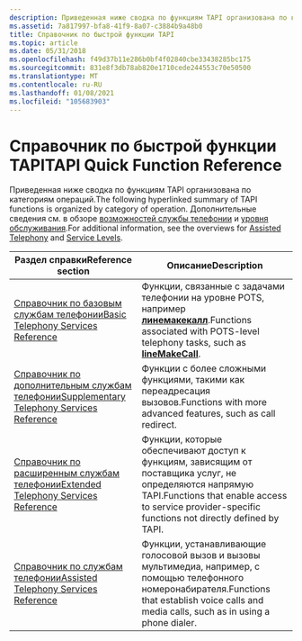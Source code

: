 ```yaml
---
description: Приведенная ниже сводка по функциям TAPI организована по категориям операций. Дополнительные сведения см. в обзоре возможностей службы телефонии и уровня обслуживания.
ms.assetid: 7a817997-bfa8-41f9-8a07-c3884b9a48b0
title: Справочник по быстрой функции TAPI
ms.topic: article
ms.date: 05/31/2018
ms.openlocfilehash: f49d37b11e286b0bf4f02840cbe33438285bc175
ms.sourcegitcommit: 831e8f3db78ab820e1710cede244553c70e50500
ms.translationtype: MT
ms.contentlocale: ru-RU
ms.lasthandoff: 01/08/2021
ms.locfileid: "105683903"
---
```

# <a name="tapi-quick-function-reference"></a><span data-ttu-id="b70a8-104">Справочник по быстрой функции TAPI</span><span class="sxs-lookup"><span data-stu-id="b70a8-104">TAPI Quick Function Reference</span></span>

<span data-ttu-id="b70a8-105">Приведенная ниже сводка по функциям TAPI организована по категориям операций.</span><span class="sxs-lookup"><span data-stu-id="b70a8-105">The following hyperlinked summary of TAPI functions is organized by category of operation.</span></span> <span data-ttu-id="b70a8-106">Дополнительные сведения см. в обзоре [возможностей службы телефонии](./assisted-telephony-overview.md) и [уровня обслуживания](./tapi-levels-of-service.md).</span><span class="sxs-lookup"><span data-stu-id="b70a8-106">For additional information, see the overviews for [Assisted Telephony](./assisted-telephony-overview.md) and [Service Levels](./tapi-levels-of-service.md).</span></span>



| <span data-ttu-id="b70a8-107">Раздел справки</span><span class="sxs-lookup"><span data-stu-id="b70a8-107">Reference section</span></span>                                                                            | <span data-ttu-id="b70a8-108">Описание</span><span class="sxs-lookup"><span data-stu-id="b70a8-108">Description</span></span>                                                                                         |
|----------------------------------------------------------------------------------------------|-----------------------------------------------------------------------------------------------------|
| [<span data-ttu-id="b70a8-109">Справочник по базовым службам телефонии</span><span class="sxs-lookup"><span data-stu-id="b70a8-109">Basic Telephony Services Reference</span></span>](basic-telephony-services-reference.md)                 | <span data-ttu-id="b70a8-110">Функции, связанные с задачами телефонии на уровне POTS, например [**линемакекалл**](/windows/desktop/api/Tapi/nf-tapi-linemakecall).</span><span class="sxs-lookup"><span data-stu-id="b70a8-110">Functions associated with POTS-level telephony tasks, such as [**lineMakeCall**](/windows/desktop/api/Tapi/nf-tapi-linemakecall).</span></span> |
| [<span data-ttu-id="b70a8-111">Справочник по дополнительным службам телефонии</span><span class="sxs-lookup"><span data-stu-id="b70a8-111">Supplementary Telephony Services Reference</span></span>](supplementary-telephony-services-reference.md) | <span data-ttu-id="b70a8-112">Функции с более сложными функциями, такими как переадресация вызовов.</span><span class="sxs-lookup"><span data-stu-id="b70a8-112">Functions with more advanced features, such as call redirect.</span></span>                                       |
| [<span data-ttu-id="b70a8-113">Справочник по расширенным службам телефонии</span><span class="sxs-lookup"><span data-stu-id="b70a8-113">Extended Telephony Services Reference</span></span>](extended-telephony-services-reference.md)           | <span data-ttu-id="b70a8-114">Функции, которые обеспечивают доступ к функциям, зависящим от поставщика услуг, не определяются напрямую TAPI.</span><span class="sxs-lookup"><span data-stu-id="b70a8-114">Functions that enable access to service provider-specific functions not directly defined by TAPI.</span></span>   |
| [<span data-ttu-id="b70a8-115">Справочник по службам телефонии</span><span class="sxs-lookup"><span data-stu-id="b70a8-115">Assisted Telephony Services Reference</span></span>](assisted-telephony-services-reference.md)           | <span data-ttu-id="b70a8-116">Функции, устанавливающие голосовой вызов и вызовы мультимедиа, например, с помощью телефонного номеронабирателя.</span><span class="sxs-lookup"><span data-stu-id="b70a8-116">Functions that establish voice calls and media calls, such as in using a phone dialer.</span></span>              |



 

 

 
